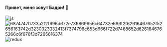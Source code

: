 #### Привет, меня зовут Бадри! 👋


 ![js](https://github.com/Badri1390/Badri1390/assets/118565535/2198bcaa-5800-40ef-9eb1-7030db5c545f) ![68747470733a2f2f696d672e736869656c64732e696f2f62616467652f52656163742d3230323332413f7374796c653d666f722d7468652d6261646765266c6f676f3d7265616374](https://github.com/Badri1390/Badri1390/assets/118565535/41c77577-f7a7-4c11-acd1-aba2dcfb8904) ![redux](https://github.com/Badri1390/Badri1390/assets/118565535/6d88cf0c-1b05-41c7-a321-c5d907f22fd3)


